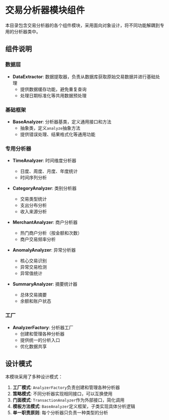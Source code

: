 # 交易分析器模块组件

本目录包含交易分析器的各个组件模块，采用面向对象设计，将不同功能解耦到专用的分析器类中。

## 组件说明

### 数据层

- **DataExtractor**: 数据提取器，负责从数据库获取原始交易数据并进行基础处理
  - 提供数据缓存功能，避免重复查询
  - 处理日期标准化等共用数据预处理

### 基础框架

- **BaseAnalyzer**: 分析器基类，定义通用接口和方法
  - 抽象类，定义`analyze`抽象方法
  - 提供错误处理、结果格式化等通用功能

### 专用分析器

- **TimeAnalyzer**: 时间维度分析器
  - 日度、周度、月度、年度统计
  - 时间序列分析

- **CategoryAnalyzer**: 类别分析器
  - 交易类型统计
  - 支出分布分析
  - 收入来源分析

- **MerchantAnalyzer**: 商户分析器
  - 热门商户分析（按金额和次数）
  - 商户交易频率分析

- **AnomalyAnalyzer**: 异常分析器
  - 核心交易识别
  - 异常交易检测
  - 异常值统计

- **SummaryAnalyzer**: 摘要统计器
  - 总体交易摘要
  - 余额和账户状态

### 工厂

- **AnalyzerFactory**: 分析器工厂
  - 创建和管理各种分析器
  - 提供统一的分析入口
  - 优化数据共享

## 设计模式

本模块采用了多种设计模式：

1. **工厂模式**: `AnalyzerFactory`负责创建和管理各种分析器
2. **策略模式**: 不同分析器实现相同接口，可以互换使用
3. **门面模式**: `TransactionAnalyzer`作为外部接口，简化调用
4. **模板方法模式**: `BaseAnalyzer`定义框架，子类实现具体分析逻辑
5. **单一职责原则**: 每个分析器只负责一种类型的分析 
